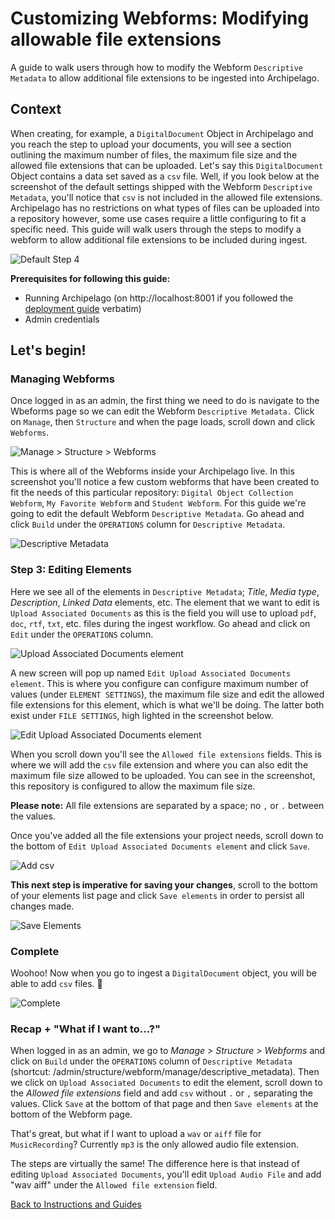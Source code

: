 # Customizing Webforms: Modifying allowable file extensions

A guide to walk users through how to modify the Webform `Descriptive Metadata` to allow additional file extensions to be ingested into Archipelago.

## Context

When creating, for example, a `DigitalDocument` Object in Archipelago and you reach the step to upload your documents, you will see a section outlining the maximum number of files, the maximum file size and the allowed file extensions that can be uploaded. Let's say this `DigitalDocument` Object contains a data set saved as a `csv` file. Well, if you look below at the screenshot of the default settings shipped with the Webform `Descriptive Metadata`, you'll notice that `csv` is not included in the allowed file extensions. Archipelago has no restrictions on what types of files can be uploaded into a repository however, some use cases require a little configuring to fit a specific need. This guide will walk users through the steps to modify a webform to allow additional file extensions to be included during ingest.

![Default Step 4](../imgs/modifyingfileextensionsinwebform/01_default-step-4.jpg)

**Prerequisites for following this guide:**
- Running Archipelago (on http://localhost:8001 if you followed the [deployment guide](https://github.com/esmero/archipelago-deployment#archipelago-docker-deployment) verbatim)
- Admin credentials

## Let's begin!

### Managing Webforms

Once logged in as an admin, the first thing we need to do is navigate to the Wbeforms page so we can edit the Webform `Descriptive Metadata.` Click on `Manage`, then `Structure` and when the page loads, scroll down and click `Webforms`.

![Manage > Structure > Webforms](../imgs/modifyingfileextensionsinwebform/03_manage-structure-webforms.jpg)

This is where all of the Webforms inside your Archipelago live. In this screenshot you'll notice a few custom webforms that have been created to fit the needs of this particular repository: `Digital Object Collection Webform`, `My Favorite Webform` and `Student Webform`. For this guide we're going to edit the default Webform `Descriptive Metadata`. Go ahead and click `Build` under the `OPERATIONS` column for `Descriptive Metadata`.

![Descriptive Metadata](../imgs/modifyingfileextensionsinwebform/04_webform-page.jpg)

### Step 3: Editing Elements

Here we see all of the elements in `Descriptive Metadata`; *Title*, *Media type*, *Description*, *Linked Data* elements, etc. The element that we want to edit is `Upload Associated Documents` as this is the field you will use to upload `pdf`, `doc`, `rtf`, `txt`, etc. files during the ingest workflow.  Go ahead and click on `Edit` under the `OPERATIONS` column.

![Upload Associated Documents element](../imgs/modifyingfileextensionsinwebform/05_upload-associated-documents.jpg)

A new screen will pop up named `Edit Upload Associated Documents element`. This is where you configure can configure maximum number of values (under `ELEMENT SETTINGS`), the maximum file size and edit the allowed file extensions for this element, which is what we'll be doing. The latter both exist under `FILE SETTINGS`, high lighted in the screenshot below.

![Edit Upload Associated Documents element](../imgs/modifyingfileextensionsinwebform/06_edit-upload-associated-documents-element.jpg)

When you scroll down you'll see the `Allowed file extensions` fields. This is where we will add the `csv` file extension and where you can also edit the maximum file size allowed to be uploaded. You can see in the screenshot, this repository is configured to allow the maximum file size.

**Please note:** All file extensions are separated by a space; no `,` or `.` between the values.

Once you've added all the file extensions your project needs, scroll down to the bottom of `Edit Upload Associated Documents element` and click `Save`.

![Add csv](../imgs/modifyingfileextensionsinwebform/07_add-csv.jpg)

**This next step is imperative for saving your changes**, scroll to the bottom of your elements list page and click `Save elements` in order to persist all changes made.

![Save Elements](../imgs/modifyingfileextensionsinwebform/09_save-elements.jpg)

### Complete

Woohoo! Now when you go to ingest a `DigitalDocument` object, you will be able to add `csv` files. 🍓

![Complete](../imgs/modifyingfileextensionsinwebform/10_complete.jpg)

### Recap + "What if I want to...?"

When logged in as an admin, we go to *Manage > Structure > Webforms* and click on `Build` under the `OPERATIONS` column of `Descriptive Metadata` (shortcut: /admin/structure/webform/manage/descriptive_metadata). Then we click on `Upload Associated Documents` to edit the element, scroll down to the *Allowed file extensions* field and add `csv` without `.` or `,` separating the values. Click `Save` at the bottom of that page and then `Save elements` at the bottom of the Webform page.

That's great, but what if I want to upload a `wav` or `aiff` file for `MusicRecording`? Currently `mp3` is the only allowed audio file extension.

The steps are virtually the same! The difference here is that instead of editing `Upload Associated Documents`, you'll edit `Upload Audio File` and add "wav aiff" under the `Allowed file extension` field.

[Back to Instructions and Guides](https://github.com/esmero/archipelago-documentation#archipelago-deployment-quickstart)
